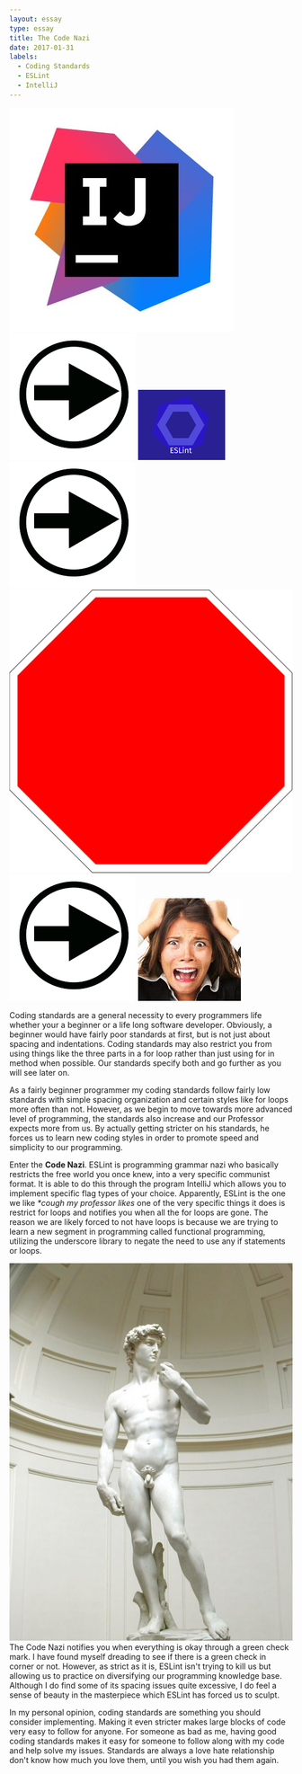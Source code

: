 ```yaml
---
layout: essay
type: essay
title: The Code Nazi
date: 2017-01-31
labels: 
  - Coding Standards
  - ESLint
  - IntelliJ
---
```


<div class="ui segment">
	<img class="ui small image" src="..//images/code-standards-intellij.jpg">
	<img class="ui small image" src="..//images/code-standards-arrow.png">
	<img class="ui small image" src="..//images/code-standards-eslint.png">
	<img class="ui small image" src="..//images/code-standards-arrow.png">
	<img class="ui centered small image" src="..//images/code-standards-stop.png">
	<img class="ui small image" src="..//images/code-standards-arrow.png">
	<img class="ui centered small image" src="..//images/code-standards-face.jpeg">
</div>

Coding standards are a general necessity to every programmers life whether your a beginner
or a life long software developer. Obviously, a beginner would have fairly poor standards 
at first, but is not just about spacing and indentations. Coding standards may also
restrict you from using things like the three parts in a for loop rather than just using
for in method when possible. Our standards specify both and go further as you will see
later on.

As a fairly beginner programmer my coding standards follow fairly low standards with
simple spacing organization and certain styles like for loops more often than not. 
However, as we begin to move towards more advanced level of programming, the standards
also increase and our Professor expects more from us. By actually getting stricter on his
standards, he forces us to learn new coding styles in order to promote speed and
simplicity to our programming. 

Enter the <strong>Code Nazi</strong>. ESLint is programming grammar nazi who basically 
restricts the free world you once knew, into a very specific communist format. It is able
to do this through the program IntelliJ which allows you to implement specific flag types
of your choice. Apparently, ESLint is the one we like <em>*cough my professor likes</em>
one of the very specific things it does is restrict for loops and notifies you when all
the for loops are gone. The reason we are likely forced to not have loops is because we 
are trying to learn a new segment in programming called functional programming, utilizing
the underscore library to negate the need to use any if statements or loops.

<div class="ui segment">
	<img class="ui small right floated image" src="..//images/code-standards-david.jpg">
The Code Nazi notifies you when everything is okay through a green check mark. I have
found myself dreading to see if there is a green check in corner or not. However, as 
strict as it is, ESLint isn't trying to kill us but allowing us to practice on 
diversifying our programming knowledge base. Although I do find some of its spacing issues
quite excessive, I do feel a sense of beauty in the masterpiece which ESLint has forced 
us to sculpt. 	
</div>

In my personal opinion, coding standards are something you should consider implementing. 
Making it even stricter makes large blocks of code very easy to follow for anyone. For 
someone as bad as me, having good coding standards makes it easy for someone to follow 
along with my code and help solve my issues. Standards are always a love hate relationship
don't know how much you love them, until you wish you had them again.

